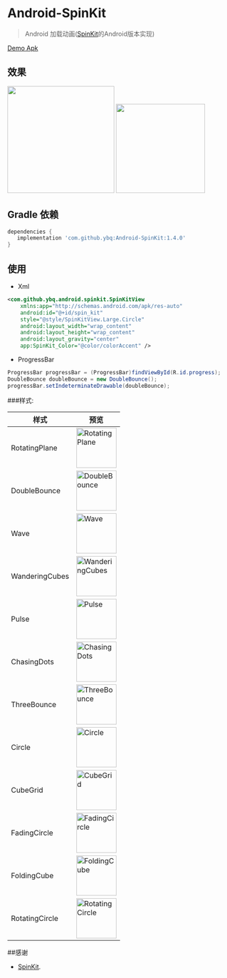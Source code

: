 
# Android-SpinKit
 
> Android 加载动画([SpinKit](https://tobiasahlin.com/spinkit)的Android版本实现)

[Demo Apk](https://raw.githubusercontent.com/ybq/AndroidSpinKit/master/art/spinkit.apk)

## 效果

<img src="https://raw.githubusercontent.com/ybq/AndroidSpinKit/master/art/screen.gif" width="240px" height="240px"/>
 

<img src="https://raw.githubusercontent.com/ybq/AndroidSpinKit/master/art/screen2.gif" width="200px" height="200px"/>

## Gradle 依赖


 ``` gradle
dependencies {
    implementation 'com.github.ybq:Android-SpinKit:1.4.0'
 }
 ```


## 使用
- Xml

 ```xml
<com.github.ybq.android.spinkit.SpinKitView
     xmlns:app="http://schemas.android.com/apk/res-auto"
     android:id="@+id/spin_kit"
     style="@style/SpinKitView.Large.Circle"
     android:layout_width="wrap_content"
     android:layout_height="wrap_content"
     android:layout_gravity="center"
     app:SpinKit_Color="@color/colorAccent" />         
 ```
 
 
- ProgressBar

 ```java
ProgressBar progressBar = (ProgressBar)findViewById(R.id.progress);
DoubleBounce doubleBounce = new DoubleBounce();
progressBar.setIndeterminateDrawable(doubleBounce);
```

###样式:

样式 | 预览
------------     |   -------------
RotatingPlane    | <img src='https://raw.githubusercontent.com/ybq/AndroidSpinKit/master/art/RotatingPlane.gif' alt='RotatingPlane' width="90px" height="90px"/>
DoubleBounce     | <img src='https://raw.githubusercontent.com/ybq/AndroidSpinKit/master/art/DoubleBounce.gif' alt='DoubleBounce' width="90px" height="90px"/>
Wave             | <img src='https://raw.githubusercontent.com/ybq/AndroidSpinKit/master/art/Wave.gif' alt='Wave' width="90px" height="90px"/>
WanderingCubes   | <img src='https://raw.githubusercontent.com/ybq/AndroidSpinKit/master/art/WanderingCubes.gif' alt='WanderingCubes' width="90px" height="90px"/>
Pulse            | <img src='https://raw.githubusercontent.com/ybq/AndroidSpinKit/master/art/Pulse.gif' alt='Pulse' width="90px" height="90px"/>
ChasingDots      | <img src='https://raw.githubusercontent.com/ybq/AndroidSpinKit/master/art/ChasingDots.gif' alt='ChasingDots' width="90px" height="90px"/>
ThreeBounce      | <img src='https://raw.githubusercontent.com/ybq/AndroidSpinKit/master/art/ThreeBounce.gif' alt='ThreeBounce' width="90px" height="90px"/>
Circle           | <img src='https://raw.githubusercontent.com/ybq/AndroidSpinKit/master/art/Circle.gif' alt='Circle' width="90px" height="90px"/>
CubeGrid         | <img src='https://raw.githubusercontent.com/ybq/AndroidSpinKit/master/art/CubeGrid.gif' alt='CubeGrid' width="90px" height="90px"/>
FadingCircle     | <img src='https://raw.githubusercontent.com/ybq/AndroidSpinKit/master/art/FadingCircle.gif' alt='FadingCircle' width="90px" height="90px"/>
FoldingCube      | <img src='https://raw.githubusercontent.com/ybq/AndroidSpinKit/master/art/FoldingCube.gif' alt='FoldingCube' width="90px" height="90px"/>
RotatingCircle   | <img src='https://raw.githubusercontent.com/ybq/AndroidSpinKit/master/art/RotatingCircle.gif' alt='RotatingCircle' width="90px" height="90px"/>







##感谢
- [SpinKit](https://github.com/tobiasahlin/SpinKit).



